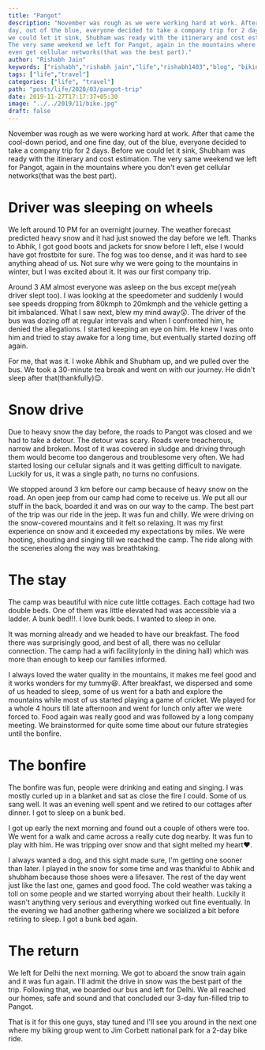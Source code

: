 ```yaml
---
title: "Pangot"
description: "November was rough as we were working hard at work. After that came the cool-down period, and one fine
day, out of the blue, everyone decided to take a company trip for 2 days. Before
we could let it sink, Shubham was ready with the itinerary and cost estimation.
The very same weekend we left for Pangot, again in the mountains where you don't
even get cellular networks(that was the best part)."
author: "Rishabh Jain"
keywords: ["rishabh","rishabh jain","life","rishabh1403","blog", "biking", "pangot trip", "solo trip"]
tags: ["life","travel"]
categories: ["life", "travel"]
path: "posts/life/2020/03/pangot-trip"
date: 2019-11-27T17:17:37+05:30
image: "../../2019/11/bike.jpg"
draft: false
---
```


November was rough as we were working hard at work. After that came the cool-down period, and one fine
day, out of the blue, everyone decided to take a company trip for 2 days. Before
we could let it sink, Shubham was ready with the itinerary and cost estimation.
The very same weekend we left for Pangot, again in the mountains where you don't
even get cellular networks(that was the best part).
<!--more-->

# Driver was sleeping on wheels

We left around 10 PM for an overnight journey. The weather forecast predicted heavy
snow and it had just snowed the day before we left. Thanks to Abhik, I got good
boots and jackets for snow before I left, else I would have got frostbite for
sure. The fog was too dense, and it was hard to see anything ahead of us. Not
sure why we were going to the mountains in winter, but I was excited about it. It
was our first company trip. 

Around 3 AM almost everyone was asleep on the bus except me(yeah driver slept
too). I was looking at the speedometer and suddenly I would see speeds dropping
from 80kmph to 20mkmph and the vehicle getting a bit imbalanced. What I saw
next, blew my mind away:astonished:. The driver of the bus was dozing off at regular
intervals and when I confronted him, he denied the allegations. I started
keeping an eye on him. He knew I was onto him and tried to stay awake for a long
time, but eventually started dozing off again. 

For me, that was it. I woke Abhik and Shubham up, and we pulled over the bus. We
took a 30-minute tea break and went on with our journey. He didn't sleep after
that(thankfully):relieved:. 

# Snow drive

Due to heavy snow the day before, the roads to Pangot was closed and we had to
take a detour. The detour was scary. Roads were treacherous, narrow and broken.
Most of it was covered in sludge and driving through them would become too
dangerous and troublesome very often. We had started losing our cellular signals
and it was getting difficult to navigate. Luckily for us, it was a single path,
no turns no confusions.

We stopped around 3 km before our camp because of heavy snow on the road. An open
jeep from our camp had come to receive us. We put all our stuff in the back,
boarded it and was on our way to the camp. The best part of the trip was our ride
in the jeep. It was fun and chilly. We were driving on the snow-covered
mountains and it felt so relaxing. It was my first experience on snow and it
exceeded my expectations by miles. We were hooting, shouting and singing till we
reached the camp. The ride along with the sceneries along the way was breathtaking.

# The stay

The camp was beautiful with nice cute little cottages. Each cottage had two
double beds. One of them was little elevated had was accessible via a ladder. A
bunk bed!!!. I love bunk beds. I wanted to sleep in one. 

It was morning already and we headed to have our breakfast. The food there was
surprisingly good, and best of all, there was no cellular connection. The camp
had a wifi facility(only in the dining hall) which was more than enough to keep our
families informed. 

I always loved the water quality in the mountains, it makes
me feel good and it works wonders for my tummy:laughing:. After breakfast, we dispersed
and some of us headed to sleep, some of us went for a bath and explore the
mountains while most of us started playing a game of cricket. We played for a
whole 4 hours till late afternoon and went for lunch only after we were forced
to. Food again was really good and was followed by a long company meeting. We
brainstormed for quite some time about our future strategies until the bonfire.

# The bonfire

The bonfire was fun, people were drinking and eating and singing. I was mostly
curled up in a blanket and sat as close the fire I could. Some of us sang
well. It was an evening well spent and we retired to our cottages after dinner.
I got to sleep on a bunk bed.

I got up early the next morning and found out a couple of others were too. We went for
a walk and came across a really cute dog nearby. It was fun to play with him.
He was tripping over snow and that sight melted my heart:heart:. 

I always wanted a dog, and this sight made sure, I'm getting one sooner than later. I played in the snow
for some time and was thankful to Abhik and shubham because those shoes were a
lifesaver. The rest of the day went just like the last one, games and good
food. The cold weather was taking a toll on some people and we started worrying
about their health. Luckily it wasn't anything very serious and everything worked
out fine eventually. In the evening we had another gathering where we socialized a bit before
retiring to sleep. I got a bunk bed again.

# The return

We left for Delhi the next morning. We got to aboard the snow train again and it
was fun again. I'll admit the drive in snow was the best part of the trip.
Following that, we boarded our bus and left for Delhi. We all reached our homes,
safe and sound and that concluded our 3-day fun-filled trip to Pangot.

That is it for this one guys, stay tuned and I'll see you around in the next
one where my biking group went to Jim Corbett national park for a 2-day bike ride.